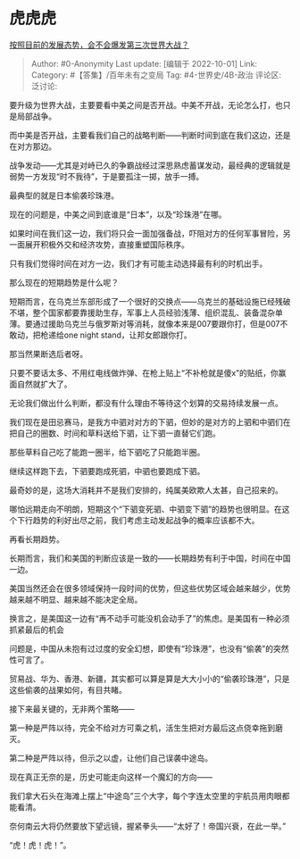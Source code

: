 # 虎虎虎
[按照目前的发展态势，会不会爆发第三次世界大战？](https://www.zhihu.com/question/519000623/answer/2697274771)

> Author: #0-Anonymity
> Last update: [编辑于 2022-10-01]
> Link:
> Category: #【答集】/百年未有之变局
> Tag: #4-世界史/4B-政治
> 评论区:
> 泛讨论:

要升级为世界大战，主要要看中美之间是否开战。中美不开战，无论怎么打，也只是局部战争。

而中美是否开战，主要看我们自己的战略判断——判断时间到底在我们这边，还是在对方那边。

战争发动——尤其是对峙已久的争霸战经过深思熟虑蓄谋发动，最经典的逻辑就是弱势一方发现“时不我待”，于是要孤注一掷，放手一搏。

最典型的就是日本偷袭珍珠港。

现在的问题是，中美之间到底谁是“日本”，以及“珍珠港”在哪。

如果时间在我们这一边，我们将只会一面加强备战，吓阻对方的任何军事冒险，另一面展开积极外交和经济攻势，直接重塑国际秩序。

只有我们觉得时间在对方一边，我们才有可能主动选择最有利的时机出手。

那么现在的短期趋势是什么呢？

短期而言，在乌克兰东部形成了一个很好的交换点——乌克兰的基础设施已经残破不堪，整个国家都要靠援助生存，军事上人员经验浅薄、组织混乱、装备混杂单薄。要通过援助乌克兰与俄罗斯对等消耗，就像本来是007要跟你打，但是007不敢动，把枪递给one night stand，让邦女郎跟你打。

那当然果断选后者呀。

只要不要话太多、不用红电线做炸弹、在枪上贴上“不补枪就是傻x”的贴纸，你赢面自然就扩大了。

无论我们做出什么判断，都没有什么理由不等待这个划算的交易持续发展一点。

我们现在是田忌赛马，是我方中驷对对方的下驷，但妙的是对方的上驷和中驷们在把自己的圈数、时间和草料送给下驷，让下驷一直替它们跑。

那些草料自己吃了能跑一圈半，给下驷吃了只能跑半圈。

继续这样跑下去，下驷要跑成死驷，中驷也要跑成下驷。

最奇妙的是，这场大消耗并不是我们安排的，纯属美欧欺人太甚，自己招来的。

哪怕远期走向不明朗，短期这个“下驷变死驷、中驷变下驷”的趋势也很明显。在这个下行趋势的利好出尽之前，我们考虑主动发起战争的概率应该都不大。

再看长期趋势。

长期而言，我们和美国的判断应该是一致的——长期趋势有利于中国，时间在中国一边。

美国当然还会在很多领域保持一段时间的优势，但这些优势区域会越来越少，优势越来越不明显、越来越不能决定全局。

换言之，是美国这一边有“再不动手可能没机会动手了”的焦虑。是美国有一种必须抓紧最后的机会

问题是，中国从未抱有过过度的安全幻想，即使有“珍珠港”，也没有“偷袭”的突然性可言了。

贸易战、华为、香港、新疆，其实都可以算是算是大大小小的“偷袭珍珠港”，只是这些偷袭的战果如何，有目共睹。

接下来最关键的，无非两个策略——

第一种是严阵以待，完全不给对方可乘之机，活生生把对方最后这点侥幸拖到磨灭。

第二种是严阵以待，但示之以虚，让他们自己误袭中途岛。

现在真正无奈的是，历史可能走向这样一个魔幻的方向——

我们拿大石头在海滩上摆上“中途岛”三个大字，每个字连太空里的宇航员用肉眼都能看清。

奈何南云大将仍然要放下望远镜，握紧拳头——“太好了！帝国兴衰，在此一举。”

“虎！虎！虎！”。
